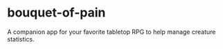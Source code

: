 # bouquet-of-pain
A companion app for your favorite tabletop RPG to help manage creature statistics.
